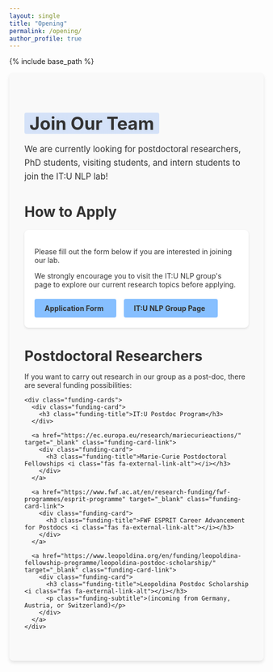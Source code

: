 ```yaml
---
layout: single
title: "Opening"
permalink: /opening/
author_profile: true
---
```


{% include base_path %}

<div class="opening-container">
  <div class="opening-header">
    <h1><span class="highlight">Join Our Team</span></h1>
    <p class="lead">We are currently looking for postdoctoral researchers, PhD students, visiting students, and intern students to join the IT:U NLP lab!</p>
  </div>

  <h1>How to Apply</h1>
  <div class="opening-application">
    <div class="application-card">
      <div class="card-content">
        <p>Please fill out the form below if you are interested in joining our lab.</p>
        <p>We strongly encourage you to visit the IT:U NLP group's page to explore our current research topics before applying.</p>
        <div class="button-container">
          <a href="https://docs.google.com/forms/d/e/1FAIpQLSfVnllFyucGh7IdlUMiz_R7Q4IUucIQqzlyC7KB9Vs7CnDPVQ/viewform" target="_blank" class="btn btn-custom">Application Form <i class="fas fa-external-link-alt"></i></a>
          <a href="https://it-u.at/en/research/research-groups/natural-language-processing/" target="_blank" class="btn btn-custom">IT:U NLP Group Page <i class="fas fa-external-link-alt"></i></a>
        </div>
      </div>
    </div>
  </div>

  <div class="opening-positions">
    <h1>Postdoctoral Researchers</h1>
    <p>If you want to carry out research in our group as a post-doc, there are several funding possibilities:</p>
    
    <div class="funding-cards">
      <div class="funding-card">
        <h3 class="funding-title">IT:U Postdoc Program</h3>
      </div>
      
      <a href="https://ec.europa.eu/research/mariecurieactions/" target="_blank" class="funding-card-link">
        <div class="funding-card">
          <h3 class="funding-title">Marie-Curie Postdoctoral Fellowships <i class="fas fa-external-link-alt"></i></h3>
        </div>
      </a>
      
      <a href="https://www.fwf.ac.at/en/research-funding/fwf-programmes/esprit-programme" target="_blank" class="funding-card-link">
        <div class="funding-card">
          <h3 class="funding-title">FWF ESPRIT Career Advancement for Postdocs <i class="fas fa-external-link-alt"></i></h3>
        </div>
      </a>
      
      <a href="https://www.leopoldina.org/en/funding/leopoldina-fellowship-programme/leopoldina-postdoc-scholarship/" target="_blank" class="funding-card-link">
        <div class="funding-card">
          <h3 class="funding-title">Leopoldina Postdoc Scholarship <i class="fas fa-external-link-alt"></i></h3>
          <p class="funding-subtitle">(incoming from Germany, Austria, or Switzerland)</p>
        </div>
      </a>
    </div>
  </div>
</div>

<style>
  :root {
    --card-bg: white;
    --card-text: #333;
    --card-subtitle: #666;
    --container-bg: #f9f9f9;
    --shadow-color: rgba(0, 0, 0, 0.1);
    --shadow-hover: rgba(0, 0, 0, 0.15);
    --heading-text: #333;
    --highlight-bg: rgba(66, 133, 244, 0.2);
  }

  html.dark {
    --card-bg: #2d2d2d;
    --card-text: #e0e0e0;
    --card-subtitle: #b0b0b0;
    --container-bg: #1e1e1e;
    --shadow-color: rgba(0, 0, 0, 0.3);
    --shadow-hover: rgba(0, 0, 0, 0.4);
    --heading-text: #ffffff;
    --highlight-bg: rgba(66, 133, 244, 0.3);
  }

  .opening-container {
    background-color: var(--container-bg);
    border-radius: 8px;
    padding: 30px;
    margin-bottom: 30px;
    box-shadow: 0 4px 6px var(--shadow-color);
  }

  .opening-container h1 {
    color: var(--heading-text);
  }

  .opening-header {
    text-align: left;
    margin-bottom: 30px;
  }

  .opening-header h1 {
    font-size: 2.5em;
    margin-bottom: 15px;
    color: var(--heading-text);
  }

  .highlight {
    background: linear-gradient(120deg, var(--highlight-bg) 0%, var(--highlight-bg) 100%);
    padding: 0 10px;
    border-radius: 4px;
  }

  .lead {
    font-size: 1.2em;
    line-height: 1.6;
    color: var(--card-text);
  }

  .opening-application, .opening-positions {
    margin-bottom: 30px;
  }

  .application-card {
    background-color: var(--card-bg);
    border-radius: 8px;
    overflow: hidden;
    box-shadow: 0 2px 4px var(--shadow-color);
    margin-bottom: 20px;
  }

  .card-content {
    padding: 20px;
    color: var(--card-text);
  }

  .button-container {
    display: flex;
    flex-direction: row;
    align-items: center;
    gap: 15px;
    margin-top: 20px;
    flex-wrap: wrap;
  }

  .btn {
    display: inline-block;
    padding: 10px 20px;
    border-radius: 4px;
    text-decoration: none !important;
    font-weight: bold;
    transition: background-color 0.3s;
  }

  .btn-custom {
    background-color: #86bfff;
    color: #333;
  }

  .btn-custom:hover {
    background-color: #6baeff;
    text-decoration: none !important;
  }

  .btn i {
    margin-left: 5px;
    font-size: 0.8em;
  }

  .opening-positions h1 {
    margin-bottom: 15px;
    font-size: 2em;
    color: var(--heading-text);
  }

  .opening-positions p {
    color: var(--card-text);
  }

  .funding-cards {
    display: flex;
    flex-direction: column;
    gap: 20px;
    margin-top: 20px;
  }

  .funding-card {
    background-color: var(--card-bg);
    border-radius: 8px;
    padding: 20px;
    box-shadow: 0 2px 4px var(--shadow-color);
  }

  .funding-card-link {
    text-decoration: none !important;
    color: inherit;
    display: block;
  }

  .funding-card-link:hover {
    text-decoration: none !important;
  }

  .funding-card-link:hover .funding-card {
    box-shadow: 0 4px 8px var(--shadow-hover);
    transform: translateY(-2px);
    transition: all 0.3s ease;
  }

  .funding-title {
    margin: 0;
    font-size: 1.2em;
    color: var(--card-text);
    display: flex;
    align-items: center;
  }

  .funding-title i {
    margin-left: 8px;
    font-size: 0.8em;
    color: #4285f4;
  }

  .funding-subtitle {
    margin-top: 8px;
    font-size: 0.9em;
    color: var(--card-subtitle);
  }

  @media (max-width: 768px) {
    .opening-container {
      padding: 20px;
    }
    
    .opening-header h1 {
      font-size: 2em;
    }
    
    .button-container {
      flex-direction: column;
      align-items: flex-start;
    }
  }
</style>